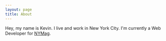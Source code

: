 ```yaml
---
layout: page
title: About
---
```


Hey, my name is Kevin. I live and work in New York City. I'm currently a Web Developer for [NYMag](http://github.com/nymag).
